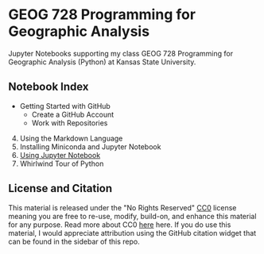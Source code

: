 # GEOG 728 Programming for Geographic Analysis
Jupyter Notebooks supporting my class GEOG 728 Programming for Geographic Analysis (Python) at Kansas State University.

## Notebook Index
- Getting Started with GitHub
  - Create a GitHub Account
  - Work with Repositories
4. Using the Markdown Language
5. Installing Miniconda and Jupyter Notebook
6. [Using Jupyter Notebook](https://nbviewer.jupyter.org/github/jmshutch/GEOG728/blob/main/01-What-is-the-Jupyter-Notebook.ipynb)
7. Whirlwind Tour of Python

## License and Citation
This material is released under the "No Rights Reserved" [CC0](https://github.com/jmshutch/GEOG728/blob/main/LICENSE) license meaning you are free to re-use, modify, build-on, and enhance this material for any purpose. Read more about CC0 [here](https://creativecommons.org/share-your-work/public-domain/cc0/) here.  If you do use this material, I would appreciate attribution using the GitHub citation widget that can be found in the sidebar of this repo.

